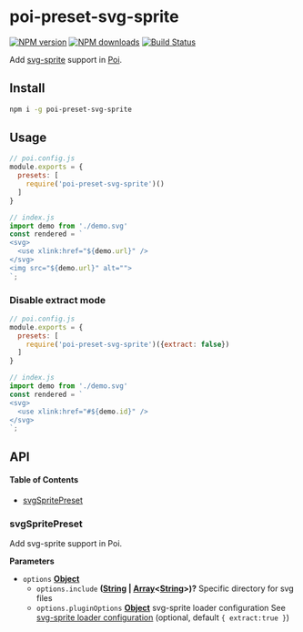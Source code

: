 # poi-preset-svg-sprite

[![NPM version](https://img.shields.io/npm/v/poi-preset-svg-sprite.svg?style=flat-square)](https://npmjs.com/package/poi-preset-svg-sprite)
[![NPM downloads](https://img.shields.io/npm/dm/poi-preset-svg-sprite.svg?style=flat-square)](https://npmjs.com/package/poi-preset-svg-sprite)
[![Build Status](https://img.shields.io/circleci/project/weirongxu/poi-preset-svg-sprite/master.svg?style=flat-square)](https://circleci.com/gh/weirongxu/poi-preset-svg-sprite)

Add [svg-sprite](https://github.com/kisenka/svg-sprite-loader) support in [Poi](https://github.com/egoist/poi).

## Install

```sh
npm i -g poi-preset-svg-sprite
```

## Usage

```javascript
// poi.config.js
module.exports = {
  presets: [
    require('poi-preset-svg-sprite')()
  ]
}

// index.js
import demo from './demo.svg'
const rendered = `
<svg>
  <use xlink:href="${demo.url}" />
</svg>
<img src="${demo.url}" alt="">
`;
```

### Disable extract mode

```javascript
// poi.config.js
module.exports = {
  presets: [
    require('poi-preset-svg-sprite')({extract: false})
  ]
}

// index.js
import demo from './demo.svg'
const rendered = `
<svg>
  <use xlink:href="#${demo.id}" />
</svg>
`;
```

## API

<!-- Generated by documentation.js. Update this documentation by updating the source code. -->

#### Table of Contents

-   [svgSpritePreset](#svgspritepreset)

### svgSpritePreset

Add svg-sprite support in Poi.

**Parameters**

-   `options` **[Object](https://developer.mozilla.org/docs/Web/JavaScript/Reference/Global_Objects/Object)** 
    -   `options.include` **([String](https://developer.mozilla.org/docs/Web/JavaScript/Reference/Global_Objects/String) \| [Array](https://developer.mozilla.org/docs/Web/JavaScript/Reference/Global_Objects/Array)&lt;[String](https://developer.mozilla.org/docs/Web/JavaScript/Reference/Global_Objects/String)>)?** Specific directory for svg files
    -   `options.pluginOptions` **[Object](https://developer.mozilla.org/docs/Web/JavaScript/Reference/Global_Objects/Object)** svg-sprite loader configuration
        See [svg-sprite loader configuration](https://github.com/kisenka/svg-sprite-loader#configuration) (optional, default `{
        extract:true
        }`)
